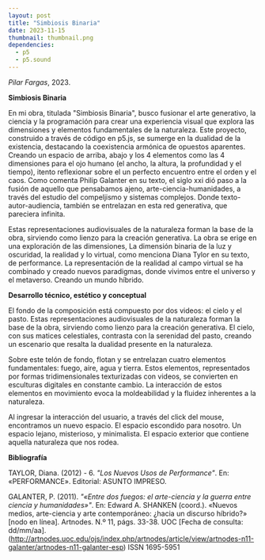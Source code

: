 ```yaml
---
layout: post
title: "Simbiosis Binaria"
date: 2023-11-15
thumbnail: thumbnail.png
dependencies:
  - p5
  - p5.sound
---
```


<div id="div-sketch">
  <script type="text/javascript" src="sketch.js"></script>
</div>

_Pilar Fargas_, 2023.

**Simbiosis Binaria**

En mi obra, titulada "Simbiosis Binaria", busco fusionar el arte generativo, la ciencia y la programación para crear una experiencia visual que explora las dimensiones y elementos fundamentales de la naturaleza. Este proyecto, construido a través de código en p5.js, se sumerge en la dualidad de la existencia, destacando la coexistencia armónica de opuestos aparentes. Creando un espacio de arriba, abajo y los 4 elementos como las 4 dimensiones para el ojo humano (el ancho, la altura, la profundidad y el tiempo), itento reflexionar sobre el un perfecto encuentro entre el orden y el caos. Como comenta Philip Galanter en su texto, el siglo xxi dió paso a la fusión de aquello que pensabamos ajeno, arte-ciencia-humanidades, a través del estudio del compeljismo y sistemas complejos. Donde texto-autor-audiencia, también se entrelazan en esta red generativa, que pareciera infinita. 

Estas representaciones audiovisuales de la naturaleza forman la base de la obra, sirviendo como lienzo para la creación generativa. La obra se erige en una exploración de las dimensiones, La dimensión binaria de la luz y oscuridad, la realidad y lo virtual, como menciona Diana Tylor en su texto, de performance. La representación de la realidad al campo virtual se ha combinado y creado nuevos paradigmas, donde vivimos entre el universo y el metaverso. Creando un mundo híbrido. 

**Desarrollo técnico, estético y conceptual**

El fondo de la composición está compuesto por dos videos: el cielo y el pasto. Estas representaciones audiovisuales de la naturaleza forman la base de la obra, sirviendo como lienzo para la creación generativa. El cielo, con sus matices celestiales, contrasta con la serenidad del pasto, creando un escenario que resalta la dualidad presente en la naturaleza.

Sobre este telón de fondo, flotan y se entrelazan cuatro elementos fundamentales: fuego, aire, agua y tierra. Estos elementos, representados por formas tridimensionales texturizadas con videos, se convierten en esculturas digitales en constante cambio. La interacción de estos elementos en movimiento evoca la moldeabilidad y la fluidez inherentes a la naturaleza.

Al ingresar la interacción del usuario, a través del click del mouse, encontramos un nuevo espacio. El espacio escondido para nosotro. Un espacio lejano, misterioso, y minimalista. El espacio exterior que contiene aquella naturaleza que nos rodea. 

**Bibliografía**

TAYLOR, Diana. (2012) - 6. _"Los Nuevos Usos de Performance"_. En: «PERFORMANCE». Editorial: ASUNTO IMPRESO. 

GALANTER, P. (2011). _"«Entre dos fuegos: el arte-ciencia y la guerra entre ciencia y humanidades»"_. En: Edward A. SHANKEN (coord.). «Nuevos medios, arte-ciencia y arte contemporáneo: ¿hacia un discurso híbrido?» [nodo en línea]. Artnodes. N.º 11, págs. 33-38. UOC [Fecha de consulta: dd/mm/aa]. (<http://artnodes.uoc.edu/ojs/index.php/artnodes/article/view/artnodes-n11-galanter/artnodes-n11-galanter-esp>)
ISSN 1695-5951